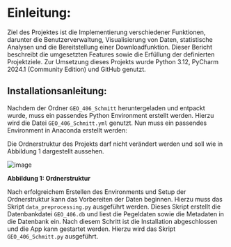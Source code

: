 # Einleitung:

Ziel des Projektes ist die Implementierung verschiedener 
Funktionen, darunter die Benutzerverwaltung, Visualisierung von Daten, 
statistische Analysen und die Bereitstellung einer Downloadfunktion. 
Dieser Bericht beschreibt die umgesetzten Features sowie die Erfüllung 
der definierten Projektziele. Zur Umsetzung dieses Projekts wurde Python 
3.12, PyCharm 2024.1 (Community Edition) und GitHub genutzt.

## Installationsanleitung:

Nachdem der Ordner `GEO_406_Schmitt` heruntergeladen und 
entpackt wurde, muss ein passendes Python Environment erstellt werden. Hierzu
wird die Datei `GEO_406_Schmitt.yml` genutzt. Nun muss ein passendes 
Environment in Anaconda erstellt werden:


Die Ordnerstruktur des Projekts darf nicht verändert werden und soll wie in Abbildung 1 dargestellt aussehen.

![image](https://github.com/Niklas-Schm/GEO_406_Schmitt/assets/105650987/d44e73b9-f8cf-4100-9355-d3e2062f11b4)

**Abbildung 1: Ordnerstruktur**

Nach erfolgreichem Erstellen des Environments und Setup der Ordnerstruktur kann das Vorbereiten der Daten beginnen. Hierzu muss das Skript `data_preprocessing.py` ausgeführt werden. Dieses Skript erstellt die Datenbankdatei `GEO_406.db` und liest die Pegeldaten sowie die Metadaten in die Datenbank ein. Nach diesem Schritt ist die Installation abgeschlossen und die App kann gestartet werden. Hierzu wird das Skript `GEO_406_Schmitt.py` ausgeführt.

